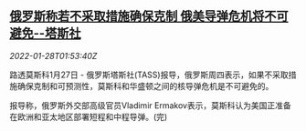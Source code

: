 <!--1643335263000-->
[俄罗斯称若不采取措施确保克制 俄美导弹危机将不可避免--塔斯社](https://cn.reuters.com/article/tass-russia-us-missile-crisis-0128-idCNKBS2K2055)
------

<div><i>2022-01-28T01:53:40Z</i></div><p>路透莫斯科1月27日 - 俄罗斯塔斯社(TASS)报导，俄罗斯周四表示，如果不采取措施确保克制和可预测性，莫斯科和华盛顿之间的核导弹危机是不可避免的。</p><p>报导称，俄罗斯外交部高级官员Vladimir Ermakov表示，莫斯科认为美国正准备在欧洲和亚太地区部署短程和中程导弹。(完)</p>
